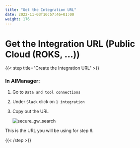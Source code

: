 ```yaml
---
title: "Get the Integration URL"
date: 2022-11-03T10:57:46+01:00
weight: 176
---
```


# Get the Integration URL (Public Cloud (ROKS, ...))

{{< step title="Create the Integration URL" >}}




### In AIManager:

1. Go to `Data and tool connections`
2. Under `Slack` click on `1 integration`
3. Copy out the URL

	![secure_gw_search](/cp4waiops-training/pics/slack/slack004.png)

This is the URL you will be using for step 6.

{{< /step >}}














